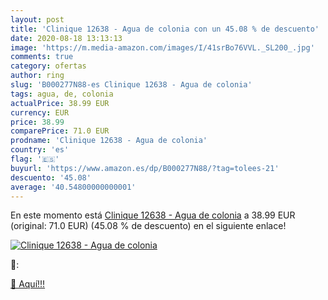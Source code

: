 ```yaml
---
layout: post
title: 'Clinique 12638 - Agua de colonia con un 45.08 % de descuento'
date: 2020-08-18 13:13:13
image: 'https://m.media-amazon.com/images/I/41srBo76VVL._SL200_.jpg'
comments: true
category: ofertas
author: ring
slug: 'B000277N88-es Clinique 12638 - Agua de colonia'
tags: agua, de, colonia
actualPrice: 38.99 EUR
currency: EUR
price: 38.99
comparePrice: 71.0 EUR
prodname: 'Clinique 12638 - Agua de colonia'
country: 'es'
flag: '🇪🇸'
buyurl: 'https://www.amazon.es/dp/B000277N88/?tag=tolees-21'
descuento: '45.08'
average: '40.54800000000001'
---
```


En este momento está [Clinique 12638 - Agua de colonia](https://www.amazon.es/dp/B000277N88/?tag=tolees-21) a 38.99 EUR (original: 71.0 EUR) (45.08 %  de descuento) en el siguiente enlace!

[![Clinique 12638 - Agua de colonia](https://m.media-amazon.com/images/I/41srBo76VVL._SL200_.jpg)](https://www.amazon.es/dp/B000277N88/?tag=tolees-21)

🔎:


[🛒 Aquí!!!](https://www.amazon.es/dp/B000277N88/?tag=tolees-21)
